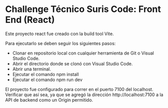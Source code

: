 # Challenge Técnico Suris Code: Front End (React)

Este proyecto react fue creado con la build tool Vite.

Para ejecutarlo se deben seguir los siguientes pasos:
- Clonar en repositorio local con cualquier herramienta de Git o Visual Studio Code.
- Abrir el directorio donde se clonó con Visual Studio Code.
- Abrir una terminal.
- Ejecutar el comando npm install
- Ejecutar el comando npm run dev

El proyecto fue configurado para correr en el puerto 7100 del localhost. 
Verificar que así sea, ya que se agregó la dirección http://localhost:7100 a la API de backend como un Origin permitido.
